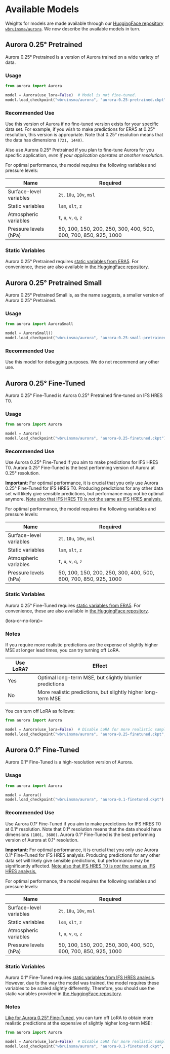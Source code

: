 # Available Models

Weights for models are made available through our [HuggingFace repository `wbruinsma/aurora`](https://huggingface.co/wbruinsma/aurora).
We now describe the available models in turn.

## Aurora 0.25° Pretrained

Aurora 0.25° Pretrained is a version of Aurora trained on a wide variety of data.

### Usage

```python
from aurora import Aurora

model = Aurora(use_lora=False)  # Model is not fine-tuned.
model.load_checkpoint("wbruinsma/aurora", "aurora-0.25-pretrained.ckpt")
```

### Recommended Use

Use this version of Aurora if no fine-tuned version exists for your specific data set.
For example, if you wish to make predictions for ERA5 at 0.25° resolution, this version is appropriate.
Note that 0.25° resolution means that the data has dimensions `(721, 1440)`.

Also use Aurora 0.25° Pretrained if you plan to fine-tune Aurora for you specific application,
_even if your application operates at another resolution_.

For optimal performance, the model requires the following variables and pressure levels:

| Name | Required |
| - | - |
| Surface-level variables | `2t`, `10u`, `10v`, `msl` |
| Static variables | `lsm`, `slt`, `z` |
| Atmospheric variables | `t`, `u`, `v`, `q`, `z` |
| Pressure levels (hPa) | 50, 100, 150, 200, 250, 300, 400, 500, 600, 700, 850, 925, 1000 |


### Static Variables

Aurora 0.25° Pretrained requires
[static variables from ERA5](https://cds.climate.copernicus.eu/cdsapp#!/dataset/reanalysis-era5-single-levels?tab=form).
For convenience, these are also available in
[the HuggingFace repository](https://huggingface.co/wbruinsma/aurora/blob/main/aurora-0.25-static.pickle).

## Aurora 0.25° Pretrained Small

Aurora 0.25° Pretrained Small is, as the name suggests, a smaller version of Aurora 0.25° Pretrained.

### Usage

```python
from aurora import AuroraSmall

model = AuroraSmall()
model.load_checkpoint("wbruinsma/aurora", "aurora-0.25-small-pretrained.ckpt")
```

### Recommended Use

Use this model for debugging purposes.
We do not recommend any other use.

## Aurora 0.25° Fine-Tuned

Aurora 0.25° Fine-Tuned is Aurora 0.25° Pretrained fine-tuned on IFS HRES T0.

### Usage

```python
from aurora import Aurora

model = Aurora()
model.load_checkpoint("wbruinsma/aurora", "aurora-0.25-finetuned.ckpt")
```

### Recommended Use

Use Aurora 0.25° Fine-Tuned if you aim to make predictions for IFS HRES T0.
Aurora 0.25° Fine-Tuned is the best performing version of Aurora at 0.25° resolution.

**Important:**
For optimal performance, it is crucial that you only use Aurora 0.25° Fine-Tuned for IFS HRES T0.
Producing predictions for any other data set will likely give sensible predictions,
but performance may not be optimal anymore.
[Note also that IFS HRES T0 is _not_ the same as IFS HRES analysis.](t0-vs-analysis)

For optimal performance, the model requires the following variables and pressure levels:

| Name | Required |
| - | - |
| Surface-level variables | `2t`, `10u`, `10v`, `msl` |
| Static variables | `lsm`, `slt`, `z` |
| Atmospheric variables | `t`, `u`, `v`, `q`, `z` |
| Pressure levels (hPa) | 50, 100, 150, 200, 250, 300, 400, 500, 600, 700, 850, 925, 1000 |


### Static Variables

Aurora 0.25° Fine-Tuned requires
[static variables from ERA5](https://cds.climate.copernicus.eu/cdsapp#!/dataset/reanalysis-era5-single-levels?tab=form).
For convenience, these are also available in
[the HuggingFace repository](https://huggingface.co/wbruinsma/aurora/blob/main/aurora-0.25-static.pickle).

(lora-or-no-lora)=
### Notes

If you require more realistic predictions are the expense of slightly higher MSE at longer lead times, you can try turning off LoRA.

| Use LoRA? | Effect |
| - | - |
| Yes | Optimal long-term MSE, but slightly blurrier predictions |
| No | More realistic predictions, but slightly higher long-term MSE |

You can turn off LoRA as follows:

```python
from aurora import Aurora

model = Aurora(use_lora=False)  # Disable LoRA for more realistic samples.
model.load_checkpoint("wbruinsma/aurora", "aurora-0.25-finetuned.ckpt", strict=False)
```

## Aurora 0.1° Fine-Tuned

Aurora 0.1° Fine-Tuned is a high-resolution version of Aurora.

### Usage

```python
from aurora import Aurora

model = Aurora()
model.load_checkpoint("wbruinsma/aurora", "aurora-0.1-finetuned.ckpt")
```

### Recommended Use

Use Aurora 0.1° Fine-Tuned if you aim to make predictions for IFS HRES T0 at 0.1° resolution.
Note that 0.1° resolution means that the data should have dimensions `(1801, 3600)`.
Aurora 0.1° Fine-Tuned is the best performing version of Aurora at 0.1° resolution.

**Important:**
For optimal performance, it is crucial that you only use Aurora 0.1° Fine-Tuned for IFS HRES analysis.
Producing predictions for any other data set will likely give sensible predictions,
but performance may be significantly affected.
[Note also that IFS HRES T0 is _not_ the same as IFS HRES analysis.](t0-vs-analysis)

For optimal performance, the model requires the following variables and pressure levels:

| Name | Required |
| - | - |
| Surface-level variables | `2t`, `10u`, `10v`, `msl` |
| Static variables | `lsm`, `slt`, `z` |
| Atmospheric variables | `t`, `u`, `v`, `q`, `z` |
| Pressure levels (hPa) | 50, 100, 150, 200, 250, 300, 400, 500, 600, 700, 850, 925, 1000 |


### Static Variables

Aurora 0.1° Fine-Tuned requires
[static variables from IFS HRES analysis](https://rda.ucar.edu/datasets/ds113.1/).
However, due to the way the model was trained,
the model requires these variables to be scaled slightly differently.
Therefore, you should use the static variables provided in
[the HuggingFace repository](https://huggingface.co/wbruinsma/aurora/blob/main/aurora-0.1-static.pickle).

### Notes

[Like for Aurora 0.25° Fine-Tuned](lora-or-no-lora),
you can turn off LoRA to obtain more realistic predictions at the expensive of slightly higher long-term MSE:

```python
from aurora import Aurora

model = Aurora(use_lora=False)  # Disable LoRA for more realistic samples.
model.load_checkpoint("wbruinsma/aurora", "aurora-0.1-finetuned.ckpt", strict=False)
```
